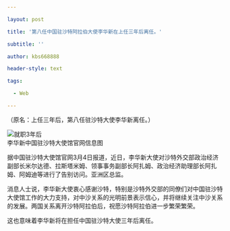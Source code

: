 ---
layout: post
title: '第八任中国驻沙特阿拉伯大使李华新在上任三年后离任。'
subtitle: ''
author: kbs668888
header-style: text
tags:
  - Web
---
（原名：上任三年后，第八任驻沙特大使李华新离任。）

![就职3年后](http://crawl.ws.126.net/3425dc1bd5ace0fadf6d136e48e38e06.jpg)  
李华新中国驻沙特大使馆官网信息图

据中国驻沙特大使馆官网3月4日报道，近日，李华新大使对沙特外交部政治经济副部长米尔达德、拉斯塔米姆、领事事务副部长阿扎姆、政治经济助理部长阿扎姆、阿姆迪等进行了告别访问。亚洲区总监。

消息人士说，李华新大使衷心感谢沙特，特别是沙特外交部的同僚们对中国驻沙特大使馆工作的大力支持，对中沙关系的光明前景表示信心，并将继续关注中沙关系的发展。两国关系离开沙特阿拉伯后，祝愿沙特阿拉伯进一步繁荣繁荣。

这也意味着李华新将在担任中国驻沙特大使三年后离任。

